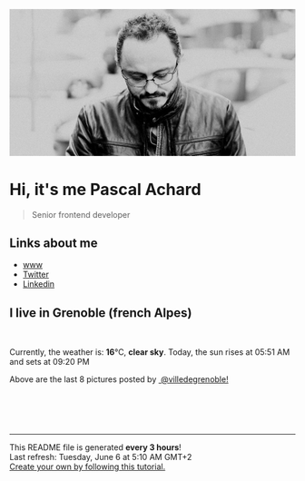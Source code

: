 ![Pascal Achard](./images/photo-pascal-achard.jpg)
# Hi, it's me Pascal Achard
> Senior frontend developer

## Links about me
- [www](https://www.pascal-achard.com)
- [Twitter](https://twitter.com/botmaster)
- [Linkedin](http://www.linkedin.com/in/pascal-achard)


## I live in Grenoble (french Alpes)
<img src="https://openweathermap.org/img/wn/01n@2x.png" alt="">

Currently, the weather is: **16**°C, **clear sky**.
Today, the sun rises at 05:51 AM and sets at 09:20 PM

Above are the last 8 pictures posted by <a href="https://www.instagram.com/villedegrenoble/" target="_blank"><img alt="" src="https://upload.wikimedia.org/wikipedia/commons/thumb/e/e7/Instagram_logo_2016.svg/1024px-Instagram_logo_2016.svg.png" width="20"/> @villedegrenoble!</a>

<p style="display: flex; flex-wrap: wrap; gap: 20px;">
        <img src="https://cdn1.picuki.com/hosted-by-instagram/q/0exhNuNYnjBcaS3SYdxKjf8AzPR0WgxSZ60STLepjSVmIR1vLHOapZA0mpCj4yRwKwVlASuRYzxl5YsuUV1XDT17PkfYQLyPSjxV76qcXe2qvDFg9JRknbgyLHwfZnOs%7C%7C8AtXGWpNWwSDv5PHL%7C%7Clo7gX5v%7C%7CsbCgEpjuSKrVCkGZTjse3TO9%7C%7C2pYf5%7C%7CHSv1izv9QpcmkazXgpdAd4+pvlpDk1VOCtIc17q7VySKNBjNUEvqK%7C%7C1Sa8H2QkaHp%7C%7CECKet8XCkONFui3rSzY57zz2F%7C%7CF9EEIdvlqztEsgq6Ydha+OMIpB6N8A6avDFDNRGWlvqklPv6XslHPaSkGI%7C%7CmIUwGPRn+T8J7gprsigdcy8U%7C%7C+93nSNPL2MR+xVD349VfjiB2%7C%7CWBfqlUu1MgdtoJvZP0m6H6guFXrrmxCl2QjpP3mLfW7QoGtvMgpCq8UjDiznTplBrkZns.jpeg" alt="" width="200"/>
        <img src="https://cdn1.picuki.com/hosted-by-instagram/q/0exhNuNYnjBcaS3SYdxKjf8AzPR0WgxSZ60STLepjSVmIR1vLHOapZA0mpCl6yRxIwVgFDeSYzxl5IItUVhVCz17PkHcTLyATT1W56mYVu6gvDdu9JdgnLYwL3QXZXWp%7C%7C8QpUWGpNWwSDv5PHL%7C%7Clo7gX5vrtaSgEpjuSKrVCkGZTjse3TO9%7C%7C2pYf5%7C%7CHSv1izv9QpcmkazXgpdAd4+pvlpDk1VOCtIc17q7VySKNBjNUEvqK%7C%7C1Sa8H2QkaHp%7C%7CECKet8XCkONFui3rSzY57zz2F%7C%7Cl9EEIdvlqztEs1hL8mr7CaN9tC0t8A%7C%7CIjYZVwjGWlvqklPv6XslHPaSUGI%7C%7CmIUwGPRn+T8J7gprsigdcy8U%7C%7CrHlQ%7C%7C0PJfdK+54C3JfDs%7C%7CRfVT7JKTgJZoJo45CSK5A+X261SK5TOn3%7C%7CQNQQjpP3mLfVMEjEqvPgpCq8UjDiznTplBrkZns.jpeg" alt="" width="200"/>
        <img src="https://cdn1.picuki.com/hosted-by-instagram/q/0exhNuNYnjBcaS3SYdxKjf8AzPR0Wg9SZ60STLepjSVmIR1vLHOapZA0mpCl6yRxIwVgFDeSYzxl5IwtUFpQDj17OUPXTryKST1U7KqRVOanvDdh8ZZlkL4wLH0aZ36r98cuUGOpNWwSDv5PHL%7C%7Clo79UvOa0LGFq8zCXW%7C%7CdEnGZK55f0Z7F9mt9wuuS4jkja45BsNz5F%7C%7CH8kKl1lpM%7C%7Cb%7C%7C3dYEvf0PMd6trV2QaUNh4kG5OKopCu7Lm4rbzMvR2fZhYXCoOELhn7hWT894WPxT4QMDm0m2QSxjhBg9IkqhdiDG7w82q4vkIH2bUdBXG9p+kMjxdKyn36dOF+I2WB48Uf4yqu7S9R2oJ%7C%7CzIvSxDd%7C%7Cu2jTpZrjQOulmCXclE6nyBFGFGf+jPZlo0IRKQa4ajw+R0VPpMo%7C%7C63yxiDTEXhWPbDccn.jpeg" alt="" width="200"/>
        <img src="https://cdn1.picuki.com/hosted-by-instagram/q/0exhNuNYnjBcaS3SYdxKjf8AzPR0Wg9SZ60STLepjSVmIR1vLHOapZA0mpCj4yRwKwVlASuRYzxl5IsiVVtYDz18PkPZT7WKTj5U7qSbUeujvDBn%7C%7CJVml7swL3YZYnSr98YtVGGpNWwSDv5PHL%7C%7Clo7gX5vrobigBpzuMMLVKyQlWotfpUrJy9ZRxt+S4jkja45BsNz5F%7C%7CH8kKl1lpM%7C%7Cb%7C%7C3dYEvf0PMd6trV2QaUNh4kG5OKopCu7Lm4rbzMvR2nZhYXCoOELhn7xI20W1Wutfp8LGm0mzH+IlTMT9IkqhdiDG7w82q4vk4H2bUdBXG9p+kMjxdKyn36dOF+I2WdtxFj35L63SPwWibCjD77Kbd3v%7C%7CgnGN5nNTO9UTHBbGvLCXW%7C%7CJK9mDBp1o0IRKQa4agHjlpVLtMo%7C%7C63yxiDTEXhWPbDccn.jpeg" alt="" width="200"/>
        <img src="https://cdn1.picuki.com/hosted-by-instagram/q/0exhNuNYnjBcaS3SYdxKjf8AzPR0WgxSZ60STLepjSVmIR1vLHOapZA0mpCl6yRxIwVgFDeSYzxl5IgpVl1ZDz18OEHXT7yITT9X6KmbUe7N1zxm95BjkLYyLHUbYX+t9cUkVgmYdSgIGaYDG7uo%7C%7CesJ+fjrcjcFrjOMNbRKmDdttdCwFahlza4lsfe4kx2xu5xncG114WNxahlw5OLUqQUCSKnjMcF6saR5UvoKmMZQpr6gmCG2GGM5b295BTGS9IjOkqg8iyDXdzQspjD2Fu8EIU8hjl246kRnqN8No9z2E75m+MZgkI%7C%7CfYkpBWmhm+jVBocW+xzTsSUGI%7C%7CgVRwGKOlf7kNPEu+8WgGtKbdv%7C%7Cg9RjEXrSGBIMBVl4%7C%7CEtLZYE%7C%7CmdPjmLflqx99KI6FY+3mAyFKSJaKh5jI3CzAX1WDTX8ogFqTb+6GnzWTZhmCI91c6xZs=.jpeg" alt="" width="200"/>
        <img src="https://cdn1.picuki.com/hosted-by-instagram/q/0exhNuNYnjBcaS3SYdxKjf8AzPR0WgxSZ60STLepjSVmIR1vLHOapZA0mpCl6yRxIwVgFDeSYzxl5I8iWFRTCD1%7C%7CO0zdTLGLRThS7q2dU+vN0TRl8Zdll7c8Ln0YbHCr%7C%7CsAuUgmYdSgIGaYDG7uo%7C%7CesJ+%7C%7CrwbTYNpi2TNLxCyQlWotfpUrJy9ZRzt52U1h+189JldAJZ+jtvdBFundPZlTIeAefzPcBgoK9jC7Eei5JIuqHtnyuxH34+emlsFj3RuYTM2dENhhzrdSFlqjH1AZY1LHMRiVbmpDs6nqAqrquXF4pM4bMXifTxSCACW2E2hjtfwZftgALsSUGImUBRwT2Ej+b3ffZ79sXPBPW5Ad6k+AfTRoLYJbF0DS4XLfOOelzWLqCyPp9anK18Gs8b1Hy08zPwfYDHy1V+AWgc12zaLrckEruiyqyb4X7U3zvZ8AZuxw==.jpeg" alt="" width="200"/>
        <img src="https://cdn1.picuki.com/hosted-by-instagram/q/0exhNuNYnjBcaS3SYdxKjf8AzPR0Wg9SZ60STLepjSVmIR1vLHOapZA0mpCl6yRxIwVgFDeSYzxk7YMvUllYCD14OEzWTLWBTjtX6aSRXefN1TZk8pZlnb8xLXIaZXar9MUoVgmYdSgIGaYDG7uo%7C%7CesJ+fjrcjcFrjOMNbRKmDdttdCwFahlza4lsfe4kx2xu5xncG114WNxahlw5OLUqQUCSKnjMcF6saR5UvoKmMZQpr2gmCG2GGM5b295BTGS9IjOkqg8iyDXdzQspjD3Ee8EIU8hjl246iwzuIEbpdWhEaVm+MZhpPbBAWxBWmhm+jVBocW+xzTsSUGI%7C%7CgVRwGKOlf7kNPEu+8WgGtKbcdjh%7C%7CiWZXePpOplfb2AfP9b4SU%7C%7CEKN6ZLukLuaROJsJm7UeYpi2nLL+k6SI3CzAX1WDTXsUoYtnb+6GnzWTZhmCI91c6xZs=.jpeg" alt="" width="200"/>
        <img src="https://cdn1.picuki.com/hosted-by-instagram/q/0exhNuNYnjBcaS3SYdxKjf8AzPR0Wg9SZ60STLepjSVmIR1vLHOapZA0mpCl6yRxIwVgFDeSYzxk7YgpUV9QCD1%7C%7CO0HZT7WKTTdV76uQXO3N1j1v8ZFhlLgyLHcZZHWq98UpXQmYdSgIGaYDG7uo+qhT5aGuO1lQpTb9d7JGmC4E5ZObS6olhMF4pJ2Jg3Tt%7C%7C9kiJzJE5m4vMAQusNyP52hEX%7C%7CD+O8BnsaBwVLYBxMQK5qnRlSaHEmw+Jj8uQXagtIj+kOYA2Hu%7C%7CbCU91m%7C%7C2UrE4DnRGplG54hR3t4gj1aSNBdxuiekZkIH2bSAEXG428Fk71pu1ynOdV0Gv%7C%7CUIF61D02raVJ8pxrpD7c6WOYv%7C%7Cr3XTxXKvhELAdU083UP34ZXntJfmVJvkfmY4SSqwWhQvnoVf7S7734wB4AGhM1GSKWcU=.jpeg" alt="" width="200"/>
</p>

------------
<p>This README file is generated <b>every 3 hours</b>!
    <br />Last refresh: Tuesday, June 6 at 5:10 AM GMT+2
    <br /><a href="https://medium.com/@th.guibert/how-to-create-a-self-updating-readme-md-for-your-github-profile-f8b05744ca91">Create your own by following this tutorial.</a>
</p>
<p><a href="https://github.com/botmaster/botmaster/actions/workflows/main.yaml"><img alt="" src="https://github.com/botmaster/botmaster/actions/workflows/main.yaml/badge.svg" /></a></p>

